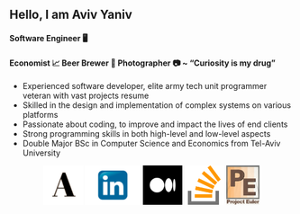 

<h2>Hello, I am Aviv Yaniv</h2>
							<h4 class="text-uppercase">Software Engineer 🖥️</h4>
							<h4>Economist 📈 Beer Brewer 🍻 Photographer 📷 ~ “Curiosity is my drug”</h4>
							<p>
								<ul>
									<li>Experienced software developer, elite army tech unit programmer veteran with vast projects resume </li>
									<li>Skilled in the design and implementation of complex systems on various platforms </li>
									<li>Passionate about coding, to improve and impact the lives of end clients </li>
									<li>Strong programming skills in both high-level and low-level aspects </li>
									<li>Double Major BSc in Computer Science and Economics from Tel-Aviv University </li>
								</ul>
							</p>
							<div class="align-items-center">
								<div class="footer_social">
									<center>
                    <a target="_blank" href="https://www.tau.ac.il/~avivyaniv/"><img src="img/social/site.png" height="70" ></a>
										<a target="_blank" href="https://www.linkedin.com/in/avivyaniv/"><img src="img/social/linkedin.png" height="70" ></img></a>
										<a target="_blank" href="https://medium.com/@AvivYaniv"><img src="img/social/medium.png" height="70" ></a>
										<a target="_blank" href="https://stackoverflow.com/users/14148864/aviv-yaniv?tab=profile"><img src="img/social/stackoverflow.png" height="70" ></a>
										<a target="_blank" href="https://projecteuler.net/profile/Aviv_Yaniv.png"><img src="img/social/project_euler.jpg" height="70" ></a>
									</center>
								</div>

